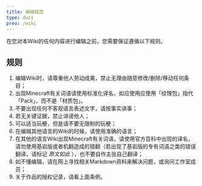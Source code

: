 ```yaml
---
title: 编辑规范
type: docs
prev: /wiki
---
```


在您对本Wiki的任何内容进行编辑之前，您需要保证遵循以下规则。

<!--more-->

## 规则

1. 编辑Wiki时，请尊重他人劳动成果，禁止无理由随意修改/删除/移动任何条目；
2. 出现Minecraft有关词语请使用标准化译名，如应使用应使用「纹理包」指代「Pack」，而不是「材质包」。
3. 不要出现任何不客观语言表述文字，请按事实讲事；
4. 若无关键证据，禁止诽谤他人；
5. 可以适当玩梗，但是请不要无限制的玩梗；
6. 在编辑其他语言的Wiki的时候，请使用准确的语言；
7. 在其他的语言Wiki出现Minecraft有关词语，请使用官方百科中出现的译名，请勿使用基岩版或者机翻造成的错翻（若出现了基岩版的专有词语之类的错误翻译，请标记 *原文如此* ），也不要自作主张自己翻译；
8. 如不懂编辑，请在网上寻找相关Markdown资料来解决问题，或询问工作室成员；
9. 关于作品的授权记录，请看上面条例。